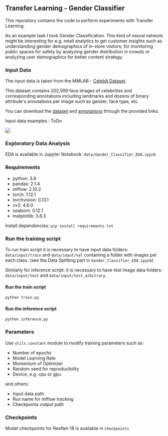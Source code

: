 ## Transfer Learning - Gender Classifier
This repository contains the code to perform experiments with Transfer Learning. 

As an example task I took Gender Classification. This kind of neural network might be interesting for e.g. 
retail analytics to get customer insights such as understanding gender demographics of in-store visitors; 
for monitoring public spaces for safety by analyzing gender distribution in crowds or analyzing user demographics 
for better content strategy.

### Input Data
The input data is taken from the MMLAB - [CelebA Dataset](https://mmlab.ie.cuhk.edu.hk/projects/CelebA.html).

This dataset contains 202,599 face images of celebrities and corresponding 
annotations including landmarks and dozens of binary attribute's annotations 
per image such as gender, face type, etc.

You can download the [dataset](https://drive.google.com/drive/folders/0B7EVK8r0v71pWEZsZE9oNnFzTm8?resourcekey=0-5BR16BdXnb8hVj6CNHKzLg) and [annotations](https://drive.google.com/drive/folders/0B7EVK8r0v71pOC0wOVZlQnFfaGs?resourcekey=0-pEjrQoTrlbjZJO2UL8K_WQ) through the provided links.

Input data examples : ToDo

![](http://url/to/img.png)

### Exploratory Data Analysis 
EDA is available in Jupyter Notebook: `data/Gender_Classifier_EDA.ipynb`

### Requirements 
- python: 3.8
- pandas:  2.1.4
- mlflow: 2.10.2
- torch: 1.12.1
- torchvision: 0.13.1
- cv2: 4.6.0
- seaborn: 0.12.1
- matplotlib: 3.8.3

Install dependencies: `pip install requirements.txt`

### Run the training script

To run train script it is necessary to have input data folders:
`data/input/train` and `data/input/val` containing a folder with images per each class.
(see the Data Splitting part in `Gender_Classifier_EDA.ipynb`)

Similarly for inference script: it is necessary to have test image data folders:
`data/input/test` and `data/input/test_arbitrary`.

#### Run the train script
`python train.py`

#### Run the inference script
`python inference.py`


### Parameters

Use `utils.constant` module to modify training parameters such as:

* Number of epochs 
* Model Learning Rate
* Momentum of Optimizer
* Random seed for reproducibility
* Device, e.g. cpu or gpu

and others:
* Input data path
* Run name for mlflow tracking
* Checkpoints output path

### Checkpoints 
Model checkpoints for ResNet-18 is available in `checkpoints`
